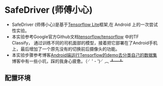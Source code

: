 # SafeDriver (师傅小心)
- SafeDriver (师傅小心)是基于[Tensorflow Lite](https://www.tensorflow.org/mobile/tflite/)框架,在 Android 上的一次尝试性实验。
- 本实验参考Google官方Github文档[tensorflow/tensorflow](https://github.com/tensorflow/tensorflow/tree/master/tensorflow/examples/android)
中的TF Classify， 通过训练不同的司机面部的模型，接着把它部署在了Android手机上，最后增加了一个原先没有的切换前后摄像头的功能。
- 本实验步骤参考博客[Android端运行Tensorflow的demo去分类自己的数据集](http://blog.csdn.net/lxt1994/article/details/72848572?locationNum=10&fps=1)
博客中有一些小坑，踩的我身心疲惫。（╯' - ')╯︵ ┻━┻ 
## 配置环境

